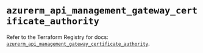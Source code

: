 # `azurerm_api_management_gateway_certificate_authority`

Refer to the Terraform Registry for docs: [`azurerm_api_management_gateway_certificate_authority`](https://registry.terraform.io/providers/hashicorp/azurerm/3.89.0/docs/resources/api_management_gateway_certificate_authority).
